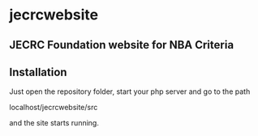 # jecrcwebsite
JECRC Foundation website for NBA Criteria
----

## Installation

Just open the repository folder, start your php server and go to the path 

localhost/jecrcwebsite/src

and the site starts running.
